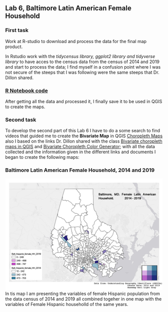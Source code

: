 ## Lab 6, Baltimore Latin American Female Household 
### First task
Work at R-studio to download and process the data for the final map product.

In Rstudio work with the <i>tidycensus library, ggplot2 library and tidyverse library</i> to have acces to the census data from the census of 2014 and 2019 and start to process the data; I find myself in a confusion point where I was not secure of the steeps that I was following were the same steeps that Dr. Dillon shared.

### [R Notebook code](file:///Users/lauratorres/Documents/UMBC/687%20Advanced%20GIS/capitulos/lab6/Laura_Torres_Lab.html)

After getting all the data and processed it, I finally save it to be used in QGIS to create the maps.

### Second task

To develop the second part of this Lab 6 I have to do a some search to find videos that guided me to create the **Bivariate Map** in QGIS [Choropleth Maps](https://www.youtube.com/watch?v=ttW9ptW7Y74) also I based on the links Dr. Dillon shared with the class [Bivariate choropleth maps in QGIS](https://bnhr.xyz/2019/09/15/bivariate-choropleths-in-qgis.html) and [Bivariate Choropleth Color Generator](https://observablehq.com/@benjaminadk/bivariate-choropleth-color-generator); with all the data collected and the information given in the different links and documents I began to create the following maps:

### Baltimore Latin American Female Household, 2014 and 2019 
<img src="/lab6/Baltimore_Household_2014-19.jpg?raw=true"/>
 In tis map I am presenting the variables of female Hispanic population from the data census of 2014 and 2019 all combined togeher in one map with the variables of Female Hispanic householld of the same years. 
